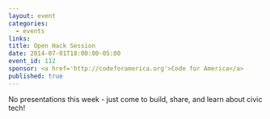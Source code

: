 ```yaml
---
layout: event
categories: 
  - events
links:
title: Open Hack Session
date: 2014-07-01T18:00:00-05:00
event_id: 112
sponsor: <a href='http://codeforamerica.org'>Code for America</a>
published: true
---
```


No presentations this week - just come to build, share, and learn about civic tech!